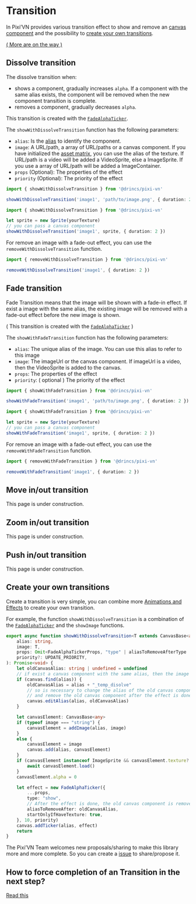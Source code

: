 # Transition

In Pixi’VN provides various transition effect to show and remove an [canvas component](/start/canvas-components.md) and the possibility to [create your own transitions](#create-your-own-transitions).

[( More are on the way )](https://github.com/DRincs-Productions/pixi-vn/issues/20)

## Dissolve transition

The dissolve transition when:
* shows a component, gradually increases `alpha`. If a component with the same alias exists, the component will be removed when the new component transition is complete.
* removes a component, gradually decreases `alpha`.

This transition is created with the [`FadeAlphaTicker`](/start/animations-effects.md#fade).

The `showWithDissolveTransition` function has the following parameters:

* `alias`: Is the [alias](/start/canvas-alias.md) to identify the component.
* `image`: A URL/path, a array of URL/paths or a canvas component. If you have initialized the [asset matrix](/start/assets-management.md#initialize-the-asset-matrix-at-project-start), you can use the alias of the texture. If URL/path is a video will be added a VideoSprite, else a ImageSprite. If you use a array of URL/path will be added a ImageContainer.
* `props` (Optional): The properties of the effect
* `priority` (Optional): The priority of the effect

```typescript
import { showWithDissolveTransition } from '@drincs/pixi-vn'

showWithDissolveTransition('image1', 'path/to/image.png', { duration: 2 })
```

```typescript
import { showWithDissolveTransition } from '@drincs/pixi-vn'

let sprite = new Sprite(yourTexture)
// you can pass a canvas component
showWithDissolveTransition('image1', sprite, { duration: 2 })
```

For remove an image with a fade-out effect, you can use the `removeWithDissolveTransition` function.

```typescript
import { removeWithDissolveTransition } from '@drincs/pixi-vn'

removeWithDissolveTransition('image1', { duration: 2 })
```

## Fade transition

Fade Transition means that the image will be shown with a fade-in effect. If exist a image with the same alias, the existing image will be removed with a fade-out effect before the new image is shown.

( This transition is created with the [`FadeAlphaTicker`](/start/animations-effects.md#fade) )

The `showWithFadeTransition` function has the following parameters:

* `alias`: The unique alias of the image. You can use this alias to refer to this image
* `image`: The imageUrl or the canvas component. If imageUrl is a video, then the VideoSprite is added to the canvas.
* `props`: The properties of the effect
* `priority`: ( optional ) The priority of the effect

```typescript
import { showWithFadeTransition } from '@drincs/pixi-vn'

showWithFadeTransition('image1', 'path/to/image.png', { duration: 2 })
```

```typescript
import { showWithFadeTransition } from '@drincs/pixi-vn'

let sprite = new Sprite(yourTexture)
// you can pass a canvas component
showWithFadeTransition('image1', sprite, { duration: 2 })
```

For remove an image with a fade-out effect, you can use the `removeWithFadeTransition` function.

```typescript
import { removeWithFadeTransition } from '@drincs/pixi-vn'

removeWithFadeTransition('image1', { duration: 2 })
```

## Move in/out transition

This page is under construction.

## Zoom in/out transition

This page is under construction.

## Push in/out transition

This page is under construction.

## Create your own transitions

Create a transition is very simple, you can combine more [Animations and Effects](/start/animations-effects) to create your own transition.

For example, the function `showWithDissolveTransition` is a combination of the [`FadeAlphaTicker`](/start/animations-effects.md#fade) and the `showImage` functions.

```typescript
export async function showWithDissolveTransition<T extends CanvasBase<any> | string = string>(
    alias: string,
    image: T,
    props: Omit<FadeAlphaTickerProps, "type" | aliasToRemoveAfterType | "startOnlyIfHaveTexture"> = {},
    priority?: UPDATE_PRIORITY,
): Promise<void> {
    let oldCanvasAlias: string | undefined = undefined
    // if exist a canvas component with the same alias, then the image is replaced and the first image is removed after the effect is done
    if (canvas.find(alias)) {
        oldCanvasAlias = alias + "_temp_disolve"
        // so is necessary to change the alias of the old canvas component
        // and remove the old canvas component after the effect is done
        canvas.editAlias(alias, oldCanvasAlias)
    }

    let canvasElement: CanvasBase<any>
    if (typeof image === "string") {
        canvasElement = addImage(alias, image)
    }
    else {
        canvasElement = image
        canvas.add(alias, canvasElement)
    }
    if (canvasElement instanceof ImageSprite && canvasElement.texture?.label == "EMPTY") {
        await canvasElement.load()
    }
    canvasElement.alpha = 0

    let effect = new FadeAlphaTicker({
        ...props,
        type: "show",
        // After the effect is done, the old canvas component is removed
        aliasToRemoveAfter: oldCanvasAlias,
        startOnlyIfHaveTexture: true,
    }, 10, priority)
    canvas.addTicker(alias, effect)
    return
}
```

The Pixi’VN Team welcomes new proposals/sharing to make this library more and more complete. So you can create a [issue](https://github.com/DRincs-Productions/pixi-vn/issues) to share/propose it.

## How to force completion of an Transition in the next step?

[Read this](/other/various-answers#how-to-force-completion-of-an-transition-effect-animation-in-the-next-step)
